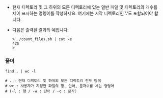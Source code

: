 - 현재 디렉토리 및 그 하위의 모든 디렉토리에 있는 일반 파일 및 디렉토리의 개수를 세어 표시하는 명령어를 작성하세요. 여기에는 시작 디렉토리인 '.'도 포함되어야 합니다.

- 다음은 출력된 결과의 예입니다.

    ```shell
    > ./count_files.sh | cat -e
    42$
    >
    ```



### 풀이

```shell
find . | wc -l

# . : 현재 디렉토리 및 하위의 모든 디렉토리 전부 탐색
# wc : 사용자가 지정한 파일의 행, 단어, 문자수를 세는 명령어
# (-l : 행 / -w : 단어 / -c : 문자)
```


